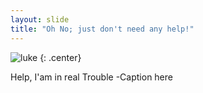 ```yaml
---
layout: slide
title: "Oh No; just don't need any help!"
---
```


![luke](https://cloud.githubusercontent.com/assets/16547949/25400950/3a263b30-29c2-11e7-8f09-02127726c1e1.jpg)
{: .center}

Help, I'am in real Trouble
-Caption here